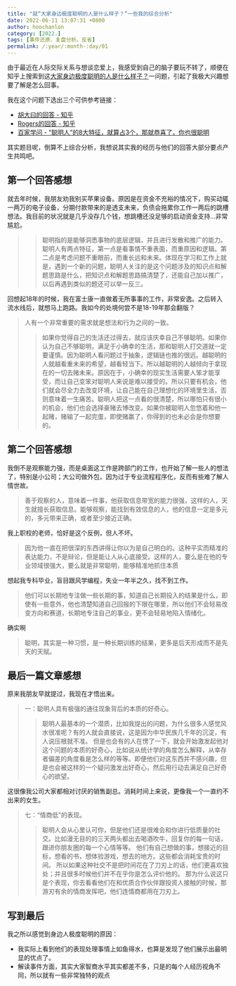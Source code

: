 ```yaml
---
title: "就“大家身边极度聪明的人是什么样子？”一些我的综合分析"
date: 2022-06-11 13:07:31 +0800
author: hoochanlon
category: [2022.]
tags: [事件还原、复盘分析、反省]
permalink: /:year/:month-:day/01
---
```


由于最近在人际交际关系与想谈恋爱上，我感受到自己的脑子要玩不转了，顺便在知乎上搜索到这[大家身边极度聪明的人是什么样子？](https://www.zhihu.com/question/26073846)一问题，引起了我极大兴趣想要了解是怎么回事。  

我在这个问题下选出三个可供参考链接：

* [胡大曰的回答 - 知乎](https://www.zhihu.com/question/26073846/answer/1636510887)
* [Rogers的回答 - 知乎](https://www.zhihu.com/question/26073846/answer/1670398686)
* [百家学问 - “聪明人”的8大特征，就算占3个，那就恭喜了，你也很聪明](https://mp.weixin.qq.com/s/QBtMmE3pguo-QOFmV-kj-A)

其实题目呢，倒算不上综合分析，我想说其实我的经历与他们的回答大部分要点产生共鸣吧。

<!-- more -->

## 第一个回答感想

就去年时候，我朋友劝我别买苹果设备。原因是在资金不充裕的情况下，购买动辄一两万的电子设备，分期付款带来的是透支未来，负债会拖累你工作一两后的跳槽想法。我目前的状况就是几乎没存几个钱，想跳槽还没足够的启动资金支持...非常尴尬。

>> 聪明指的是能够洞悉事物的底层逻辑，并且进行发散和推广的能力。聪明人有两点特征，第一点是看事情不重表面，而重原因和逻辑。第二点是考虑问题不重眼前，而重长远和未来。体现在学习和工作上就是，遇到一个新的问题，聪明人关注的是这个问题涉及的知识点和解题思路是什么，把知识点和解题思路搞清楚了，还能自己加以推广，以后再遇到类似的题还可以举一反三。

回想起18年的时候，我在富士康一直做着无所事事的工作，非常安逸。之后转入流水线后，就想马上跑路。我如今的处境何尝不是18-19年那会翻版？


> 人有一个非常重要的需求就是想法和行为之间的一致。
>> 如果你觉得自己的生活还过得去，就应该庆幸自己不够聪明。如果你认为自己不够聪明，满足于小确幸的生活，那和聪明人打交道就一定要谨慎。因为聪明人看问题过于抽象，逻辑链也推的很远。越聪明的人就越看重未来的希望，越看轻当下。所以越聪明的人越倾向于拿现在的一切去赌未来。原因在于，小确幸的现实生活需要人笨才能享受，而让自己变笨对聪明人来说是难以接受的。所以只要有机会，他们就会尽全力去改变环境，让自己能在自己理想化的环境里生活，否则意味着一生痛苦。聪明人把这一点看的很清楚，所以哪怕只有很小的机会，他们也会选择豪赌去博改变。如果你被聪明人忽悠着和他一起赌，赌输了一起完蛋，即使赌赢了，你得到的也未必会是你想要的。

## 第二个回答感想

我倒不是观察能力强，而是桌面这工作是跨部门的工作，也开始了解一些人的想法了，特别是小公司；大公司做外包，因为过于专业流程程序化，反而有些难了解人情世故。

> 善于观察的人，意味着一件事，他获取信息带宽的能力很强，这样的人，天生就擅长获取信息。能够观察，能找到有效信息的人，他的信息一定是多元的，多元带来正确，或者至少接近正确。

我上职校的老师，恰好是这个反例，但人不坏。

> 因为他一直在把很深的东西讲得让你以为是自己明白的。这种平实而精准的表达能力，不是辩论，但是能让人从心底接受。这样的人，要么是在他的专业领域很强大，要么就是非常聪明，能够精准地抓住本质

想起我专科毕业，盲目跟风学编程，失业一年半之久，找不到工作。

> 他们可以长期地专注做一些长期的事，知道自己长期投入的结果是什么，即使有一些意外，他也清楚知道自己回报的下限在哪里，所以他们不会轻易改变方向和赛道，长期地专注自己的事业，更不会轻易地陷入情绪化。

确实啊

> 聪明，其实是一种习惯，是一种长期训练的结果，更多是后天形成而不是先天的天赋。

## 最后一篇文章感想

原来我朋友早就提过，我现在才悟出来。

> 一：聪明人具有极强的通往现象背后的本质的好奇心。
>> 聪明人最基本的一个潜质，比如我提出的问题，为什么很多人感觉风水很准呢？有的人就会直接说，这是因为中华民族几千年的沉淀，有人说压根就不准。
>> 但是也会有的人在愣了一下，就会开始激发起他对这个问题的本质的好奇心，比如说从统计学的角度怎么解释，从幸存者偏差的角度看是怎么样的等等。即便他们对这东西并不感兴趣，但是也会被这样的一个疑问激发出好奇心，然后用行动去满足自己好奇心的欲望。

这很像我公司大家都相对讨厌的销售副总。消耗时间上来说，更像我一个一直约不出来的女生。

> 七：“情商低”的表现。
>> 聪明人会从心里认可你，但是他们还是很难会和你进行低质量的社交。比如漫无目的的三天两头都出去喝酒吹牛，回复你的每一句话，跟进你朋友圈的每一个心情等等。
>> 他们有自己想做的事，想接近的目标，想看的书，想体验游戏，想去的地方。这些都会消耗宝贵的时间。
>> 所以如果这种社交不是把时间花在了刀刃上的话，他们更喜欢独处；并且很多时候他们并不在乎你是怎么评价他的。
>> 那为什么说这只是个表现，你去看看他们在和优质合作伙伴跟投资人接触的时候，那游刃有余的情商发挥吧，他们连情商都用在刀刃上。

## 写到最后

我之所以感觉到身边人极度聪明的原因：

* 我实际上看到他们的表现处理事情上如鱼得水，也算是发现了他们展示出最明显的优点了。
* 解读事件方面，其实大家智商水平其实都差不多，只是的每个人经历视角不同，所以就有一些非常独特的观点